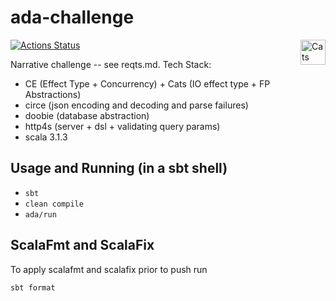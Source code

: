 ada-challenge
===================

[![Actions Status](https://github.com/asachdeva/ada-challenge/workflows/Build/badge.svg)](https://github.com/asachdeva/ada-challenge/actions)
<a href="https://typelevel.org/cats/"><img src="https://typelevel.org/cats/img/cats-badge.svg" height="40px" align="right" alt="Cats friendly" /></a>

Narrative challenge -- see reqts.md.
Tech Stack:
* CE (Effect Type + Concurrency) + Cats (IO effect type + FP Abstractions)
* circe (json encoding and decoding and parse failures)
* doobie (database abstraction)
* http4s (server + dsl + validating query params)
* scala 3.1.3

## Usage and Running (in a sbt shell)
* `sbt`
* `clean compile`
* `ada/run`

## ScalaFmt and ScalaFix
To apply scalafmt and scalafix prior to push run
```bash
sbt format
```

